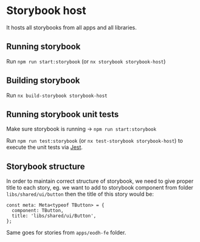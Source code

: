 # Storybook host

It hosts all storybooks from all apps and all libraries.

## Running storybook

Run `npm run start:storybook` (or `nx storybook storybook-host`)

## Building storybook

Run `nx build-storybook storybook-host`

## Running storybook unit tests

Make sure storybook is running -> `npm run start:storybook`

Run `npm run test:storybook` (or `nx test-storybook storybook-host`) to execute the unit tests via [Jest](https://jestjs.io).

## Storybook structure

In order to maintain correct structure of storybook, we need to give proper title to each story, eg. we want to add to storybook component from folder `libs/shared/ui/button` then the title of this story would be:

```
const meta: Meta<typeof TButton> = {
  component: TButton,
  title: 'libs/shared/ui/Button',
};
```

Same goes for stories from `apps/eodh-fe` folder.
